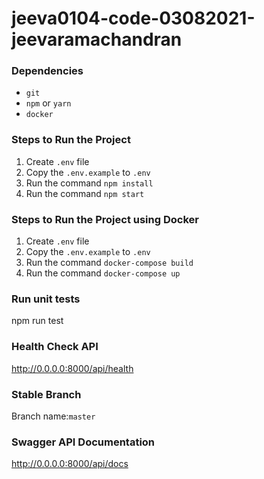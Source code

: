 # jeeva0104-code-03082021-jeevaramachandran

### Dependencies

- `git`
- `npm` or `yarn`
- `docker`

### Steps to Run the Project

1. Create `.env` file
2. Copy the `.env.example` to `.env`
3. Run the command `npm install`
4. Run the command `npm start`

### Steps to Run the Project using Docker

1. Create `.env` file
2. Copy the `.env.example` to `.env`
3. Run the command `docker-compose build`
4. Run the command `docker-compose up`

### Run unit tests

npm run test

### Health Check API

http://0.0.0.0:8000/api/health

### Stable Branch

Branch name:`master`

### Swagger API Documentation

http://0.0.0.0:8000/api/docs
